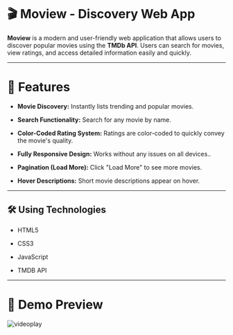  # 🎬 Moview - Discovery Web App

**Moview** is a modern and user-friendly web application that allows users to discover popular movies using the **TMDb API**. Users can search for movies, view ratings, and access detailed information easily and quickly.

---

# 🌟 Features

- **Movie Discovery:** Instantly lists trending and popular movies.

- **Search Functionality:** Search for any movie by name.

- **Color-Coded Rating System:** Ratings are color-coded to quickly convey the movie's quality.

- **Fully Responsive Design:** Works without any issues on all devices..

- **Pagination (Load More):** Click "Load More" to see more movies.

- **Hover Descriptions:** Short movie descriptions appear on hover.

---

## 🛠️ Using Technologies

- HTML5 

- CSS3

- JavaScript

- TMDB API

---

# 🎥 Demo Preview

![videoplay](./image/Kayt2025-04-27134723-ezgif.com-speed.gif)
